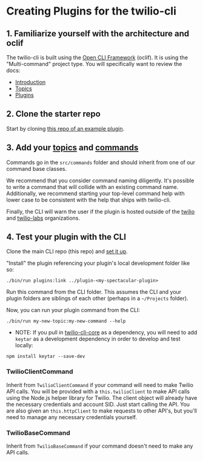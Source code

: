 # Creating Plugins for the twilio-cli

## 1. Familiarize yourself with the architecture and oclif

The twilio-cli is built using the [Open CLI Framework](https://oclif.io/) (oclif). It is using the "Multi-command" project type.
You will specifically want to review the docs:

- [Introduction](https://oclif.io/docs/introduction)
- [Topics](https://oclif.io/docs/topics)
- [Plugins](https://oclif.io/docs/plugins)

## 2. Clone the starter repo

Start by cloning [this repo of an example plugin](https://github.com/twilio/plugin-debugger).

## 3. Add your [topics](https://oclif.io/docs/topics) and [commands](https://oclif.io/docs/commands)

Commands go in the `src/commands` folder and should inherit from one of our command base classes.

We recommend that you consider command naming diligently. It's possible to write a command that will collide with an existing command name. Additionally, we recommend starting your top-level command help with lower case to be consistent with the help that ships with twilio-cli.

Finally, the CLI will warn the user if the plugin is hosted outside of the [twilio](https://github.com/twilio) and [twilio-labs](https://github.com/twilio-labs) organizations.

## 4. Test your plugin with the CLI

Clone the main CLI repo (this repo) and [set it up](https://github.com/twilio/twilio-cli).

"Install" the plugin referencing your plugin's local development folder like so:

```
./bin/run plugins:link ../plugin-<my-spectacular-plugin>
```

Run this command from the CLI folder. This assumes the CLI and your plugin folders are siblings of each other (perhaps in a `~/Projects` folder).

Now, you can run your plugin command from the CLI:

```
./bin/run my-new-topic:my-new-command --help
```

* NOTE: If you pull in [twilio-cli-core](https://github.com/twilio/twilio-cli-core) as a dependency, you will need to add `keytar` as a development dependency in order to develop and test locally:

```
npm install keytar --save-dev
```

### TwilioClientCommand

Inherit from `TwilioClientCommand` if your command will need to make Twilio API calls. You will be provided with a `this.twilioClient` to make API calls using the Node.js helper library for Twilio. The client object will already have the necessary credentials and account SID. Just start calling the API. You are also given an `this.httpClient` to make requests to other API's, but you'll need to manage any necessary credentials yourself.

### TwilioBaseCommand

Inherit from `TwilioBaseCommand` if your command doesn't need to make any API calls.
